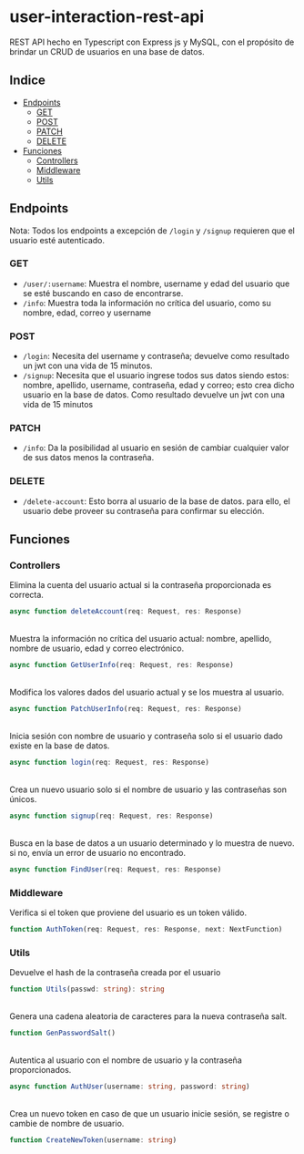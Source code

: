 # user-interaction-rest-api

REST API hecho en Typescript con Express js y MySQL, con el propósito de brindar un CRUD de usuarios en una base de datos.

## Indice
- [Endpoints](#endpoints)
  - [GET](#get)
  - [POST](#post)
  - [PATCH](#patch)
  - [DELETE](#delete)
- [Funciones](#funciones)
  - [Controllers](#controllers)
  - [Middleware](#middleware)
  - [Utils](#utils)


## Endpoints
Nota: Todos los endpoints a excepción de `/login` y `/signup` requieren que el usuario esté autenticado.

### GET

 - `/user/:username`: Muestra el nombre, username y edad del usuario que se esté buscando en caso de encontrarse.
 - `/info`: Muestra toda la información no crítica del usuario, como su nombre, edad, correo y username 

### POST

 - `/login`: Necesita del username y contraseña; devuelve como resultado un jwt con una vida de 15 minutos.
 - `/signup`: Necesita que el usuario ingrese todos sus datos siendo estos: nombre, apellido, username, contraseña, edad y correo; esto crea dicho usuario en la base de datos. Como resultado devuelve un jwt con una vida de 15 minutos 

### PATCH

 - `/info`: Da la posibilidad al usuario en sesión de cambiar cualquier valor de sus datos menos la contraseña. 

### DELETE

 - `/delete-account`: Esto borra al usuario de la base de datos. para ello, el usuario debe proveer su contraseña para confirmar su elección.

## Funciones

### Controllers

Elimina la cuenta del usuario actual si la contraseña proporcionada es correcta.
```Typescript
async function deleteAccount(req: Request, res: Response)
```
\
Muestra la información no crítica del usuario actual: nombre, apellido, nombre de usuario, edad y correo electrónico.
```Typescript
async function GetUserInfo(req: Request, res: Response)
```
\
Modifica los valores dados del usuario actual y se los muestra al usuario.
```Typescript
async function PatchUserInfo(req: Request, res: Response)
```
\
Inicia sesión con nombre de usuario y contraseña solo si el usuario dado existe en la base de datos.
```Typescript
async function login(req: Request, res: Response)
```
\
Crea un nuevo usuario solo si el nombre de usuario y las contraseñas son únicos.
```Typescript
async function signup(req: Request, res: Response)
```
\
Busca en la base de datos a un usuario determinado y lo muestra de nuevo. si no, envía un error de usuario no encontrado.
```Typescript
async function FindUser(req: Request, res: Response)
```

### Middleware

Verifica si el token que proviene del usuario es un token válido.
```Typescript
function AuthToken(req: Request, res: Response, next: NextFunction)
```

### Utils

Devuelve el hash de la contraseña creada por el usuario
```Typescript
function Utils(passwd: string): string
```
\
Genera una cadena aleatoria de caracteres para la nueva contraseña salt.
```Typescript
function GenPasswordSalt()
```
\
Autentica al usuario con el nombre de usuario y la contraseña proporcionados.
```Typescript
async function AuthUser(username: string, password: string)
```
\
Crea un nuevo token en caso de que un usuario inicie sesión, se registre o cambie de nombre de usuario.
```Typescript
function CreateNewToken(username: string)
```
